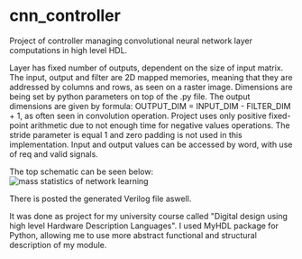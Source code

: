 # cnn_controller
Project of controller managing convolutional neural network layer computations in high level HDL. 

Layer has fixed number of outputs, dependent on the size of input matrix.
The input, output and filter are 2D mapped memories, meaning that they are addressed by columns and rows, as seen on a raster image.
Dimensions are being set by python parameters on top of the .py file.
The output dimensions are given by formula: OUTPUT_DIM = INPUT_DIM - FILTER_DIM + 1, as often seen in convolution operation.
Project uses only positive fixed-point arithmetic due to not enough time for negative values operations.
The stride parameter is equal 1 and zero padding is not used in this implementation.
Input and output values can be accessed by word, with use of req and valid signals.

The top schematic can be seen below:
![mass statistics of network learning](https://i.postimg.cc/0y80YDcw/schematic.png)

There is posted the generated Verilog file aswell.

It was done as project for my university course called "Digital design using high level Hardware Description Languages".
I used MyHDL package for Python, allowing me to use more abstract functional and structural description of my module.
